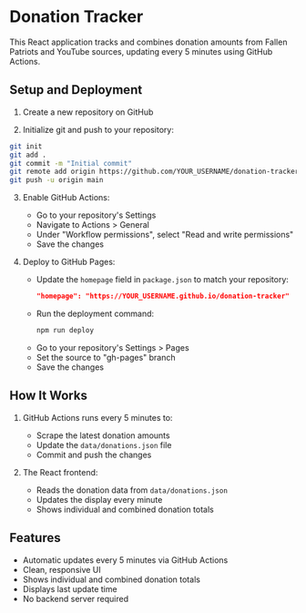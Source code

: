 # Donation Tracker

This React application tracks and combines donation amounts from Fallen Patriots and YouTube sources, updating every 5 minutes using GitHub Actions.

## Setup and Deployment

1. Create a new repository on GitHub

2. Initialize git and push to your repository:
```bash
git init
git add .
git commit -m "Initial commit"
git remote add origin https://github.com/YOUR_USERNAME/donation-tracker.git
git push -u origin main
```

3. Enable GitHub Actions:
   - Go to your repository's Settings
   - Navigate to Actions > General
   - Under "Workflow permissions", select "Read and write permissions"
   - Save the changes

4. Deploy to GitHub Pages:
   - Update the `homepage` field in `package.json` to match your repository:
     ```json
     "homepage": "https://YOUR_USERNAME.github.io/donation-tracker"
     ```
   - Run the deployment command:
     ```bash
     npm run deploy
     ```
   - Go to your repository's Settings > Pages
   - Set the source to "gh-pages" branch
   - Save the changes

## How It Works

1. GitHub Actions runs every 5 minutes to:
   - Scrape the latest donation amounts
   - Update the `data/donations.json` file
   - Commit and push the changes

2. The React frontend:
   - Reads the donation data from `data/donations.json`
   - Updates the display every minute
   - Shows individual and combined donation totals

## Features

- Automatic updates every 5 minutes via GitHub Actions
- Clean, responsive UI
- Shows individual and combined donation totals
- Displays last update time
- No backend server required
